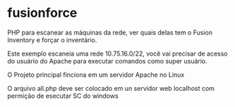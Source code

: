 # fusionforce
PHP para escanear as máquinas da rede, ver quais delas tem o Fusion Inventory e forçar o inventário.

Este exemplo escaneia uma rede 10.75.16.0/22, você vai precisar de acesso do usuário do Apache para executar comandos como super usuário.

O Projeto principal finciona em um servidor Apache no Linux

O arquivo all.php deve ser colocado em un servidor web localhost com permição de esecutar SC do windows
